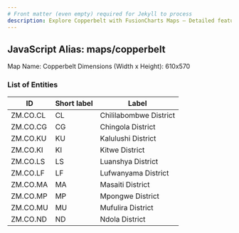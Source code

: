 ```yaml
---
# Front matter (even empty) required for Jekyll to process
description: Explore Copperbelt with FusionCharts Maps – Detailed features for seamless integration. Try now & enhance your data visualization today! 
---
```


## JavaScript Alias: maps/copperbelt

Map Name: Copperbelt
Dimensions (Width x Height): 610x570





### List of Entities

ID | Short label | Label
---|---|---|
ZM.CO.CL|CL|Chililabombwe District
ZM.CO.CG|CG|Chingola District
ZM.CO.KU|KU|Kalulushi District
ZM.CO.KI|KI|Kitwe District
ZM.CO.LS|LS|Luanshya District
ZM.CO.LF|LF|Lufwanyama District
ZM.CO.MA|MA|Masaiti District
ZM.CO.MP|MP|Mpongwe District
ZM.CO.MU|MU|Mufulira District
ZM.CO.ND|ND|Ndola District